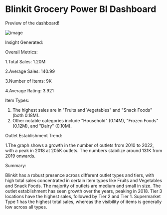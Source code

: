 # Blinkit Grocery Power BI Dashboard

Preview of the dashboard!

![image](https://github.com/user-attachments/assets/82aa650c-0b08-437e-88be-ad85b8b44e89)

Insight Generated:

Overall Metrics:

  1.Total Sales: 1.20M

  2.Average Sales: 140.99
  
  3.Number of Items: 9K
  
  4.Average Rating: 3.921

Item Types:

  1. The highest sales are in "Fruits and Vegetables" and "Snack Foods" (both 0.18M).
  2. Other notable categories include "Household" (0.14M), "Frozen Foods" (0.12M), and "Dairy" (0.10M).

Outlet Establishment Trend:

  1.The graph shows a growth in the number of outlets from 2010 to 2022, with a peak in 2018 at 205K outlets. The numbers stabilize around 131K from 2019 onwards.

Summary:

  Blinkit has a robust presence across different outlet types and tiers, with high total sales concentrated in certain item types like Fruits and Vegetables and Snack Foods.
  The majority of outlets are medium and small in size.
  The outlet establishment has seen growth over the years, peaking in 2018.
  Tier 3 locations have the highest sales, followed by Tier 2 and Tier 1.
  Supermarket Type 1 has the highest total sales, whereas the visibility of items is generally low across all types.
